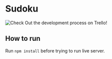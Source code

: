 # Sudoku
![Check Out the development process on Trello!](https://trello.com/b/PfZc7t8b)

## How to run
Run `npm install` before trying to run live server.